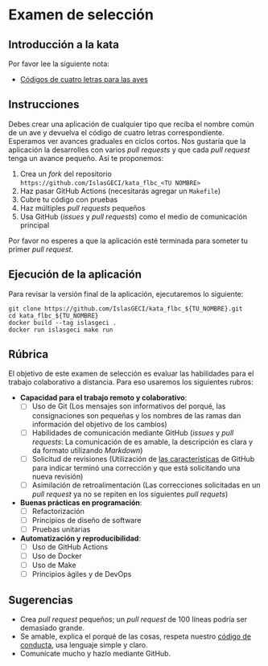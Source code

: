 # Examen de selección

## Introducción a la kata

Por favor lee la siguiente nota:
- [Códigos de cuatro letras para las aves](https://islasgeci.github.io/2020/08/06/kata)

## Instrucciones

Debes crear una aplicación de cualquier tipo que reciba el nombre común de un ave y devuelva el
código de cuatro letras correspondiente. Esperamos ver avances graduales en ciclos cortos. Nos
gustaría que la aplicación la desarrolles con varios _pull requests_ y que cada _pull request_ 
tenga un avance pequeño. Así te proponemos: 

1. Crea un _fork_ del repositorio `https://github.com/IslasGECI/kata_flbc_<TU NOMBRE>`
1. Haz pasar GitHub Actions (necesitarás agregar un `Makefile`)
1. Cubre tu código con pruebas
1. Haz múltiples _pull requests_ pequeños 
1. Usa GitHub (_issues_ y _pull requests_) como el medio de comunicación principal

Por favor no esperes a que la aplicación esté terminada para someter tu primer _pull request_.

## Ejecución de la aplicación

Para revisar la versión final de la aplicación, ejecutaremos lo siguiente:

```
git clone https://github.com/IslasGECI/kata_flbc_${TU_NOMBRE}.git
cd kata_flbc_${TU_NOMBRE}
docker build --tag islasgeci .
docker run islasgeci make run
```

## Rúbrica

El objetivo de este examen de selección es evaluar las habilidades para el trabajo colaborativo a
distancia. Para eso usaremos los siguientes rubros:

- **Capacidad para el trabajo remoto y colaborativo**: 
  - [ ] Uso de Git  (Los mensajes son informativos del porqué, las consignaciones son pequeñas y los
    nombres de las ramas dan información del objetivo de los cambios)
  - [ ] Habilidades de comunicación mediante GitHub (_issues_ y _pull requests_: La comunicación de
    es amable, la descripción es clara y da formato utilizando _Markdown_)
  - [ ] Solicitud de revisiones (Utilización de [las
    características](https://docs.github.com/en/github/collaborating-with-issues-and-pull-requests/requesting-a-pull-request-review)
    de GitHub para indicar terminó una corrección y que está solicitando una nueva revisión)
  - [ ] Asimilación de retroalimentación (Las correcciones solicitadas en un _pull request_ ya no se
    repiten en los siguientes _pull requets_)

- **Buenas prácticas en programación**: 
  - [ ] Refactorización
  - [ ] Principios de diseño de software
  - [ ] Pruebas unitarias

- **Automatización y reproducibilidad**: 
  - [ ] Uso de GitHub Actions
  - [ ] Uso de Docker
  - [ ] Uso de Make
  - [ ] Principios ágiles y de DevOps

## Sugerencias

- Crea _pull request_ pequeños; un _pull request_ de 100 líneas podría ser demasiado grande.
- Se amable, explica el porqué de las cosas, respeta nuestro [código de
  conducta](https://islasgeci.github.io/2019/11/06/code-of-conduct), usa lenguaje simple y claro.
- Comunícate mucho y hazlo mediante GitHub.
